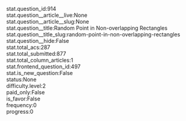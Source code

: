 stat.question_id:914  
stat.question__article__live:None  
stat.question__article__slug:None  
stat.question__title:Random Point in Non-overlapping Rectangles  
stat.question__title_slug:random-point-in-non-overlapping-rectangles  
stat.question__hide:False  
stat.total_acs:287  
stat.total_submitted:877  
stat.total_column_articles:1  
stat.frontend_question_id:497  
stat.is_new_question:False  
status:None  
difficulty.level:2  
paid_only:False  
is_favor:False  
frequency:0  
progress:0  
